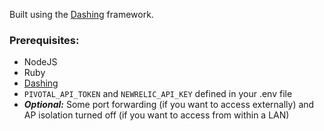 Built using the [Dashing](http://shopify.github.com/dashing) framework. 

### Prerequisites:
- NodeJS
- Ruby
- [Dashing](http://shopify.github.com/dashing) 
- ```PIVOTAL_API_TOKEN``` and ```NEWRELIC_API_KEY``` defined in your .env file
- **_Optional:_** Some port forwarding (if you want to access externally) and AP isolation turned off (if you want to access from within a LAN)




